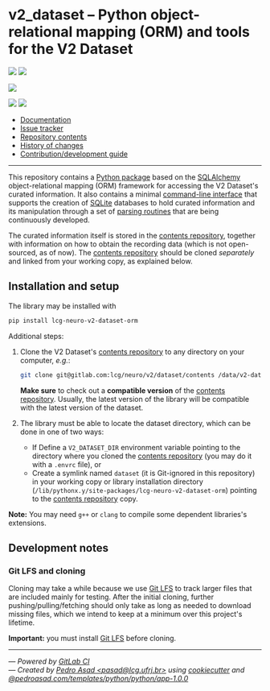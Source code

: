 # v2_dataset &ndash; Python object-relational mapping (ORM) and tools for the V2 Dataset

[![][badge-python]][python-docs]
[![][badge-version]][latest release]

[![][badge-black]][Black]

[![][badge-ci-status]][repository-master]
![][badge-cov]

- [Documentation](https://lcg.gitlab.io/neuro/v2/dataset/python-orm)
- [Issue tracker](https://gitlab.com/lcg/neuro/v2/dataset/python-orm/issues)
- [Repository contents](MANIFEST.md)
- [History of changes](CHANGELOG.md)
- [Contribution/development guide](CONTRIBUTING.md)

---

This repository contains a [Python package][latest release] based on the [SQLAlchemy] object-relational mapping (ORM) framework for accessing the V2 Dataset's curated information.
It also contains a minimal [command-line interface](https://lcg.gitlab.io/neuro/v2/dataset/python-orm/cli.html) that supports the creation of [SQLite] databases to hold curated information and its manipulation through a set of [parsing routines](https://lcg.gitlab.io/neuro/v2/dataset/python-orm/api/v2_dataset.db.parsing.html) that are being continuously developed.

The curated information itself is stored in the [contents repository], together with information on how to obtain the recording data (which is not open-sourced, as of now).
The [contents repository] should be cloned *separately* and linked from your working copy, as explained below.

## Installation and setup

The library may be installed with

   ```bash
   pip install lcg-neuro-v2-dataset-orm
   ```

Additional steps:
   
1. Clone the V2 Dataset's [contents repository] to any directory on your computer, *e.g.*:

   ```bash
   git clone git@gitlab.com:lcg/neuro/v2/dataset/contents /data/v2-dataset
   ```
   
   **Make sure** to check out a **compatible version** of the [contents repository].
   Usually, the latest version of the library will be compatible with the latest version of the dataset.

1. The library must be able to locate the dataset directory, which can be done in one of two ways:

   * If Define a `V2_DATASET_DIR` environment variable pointing to the directory where you cloned the [contents repository] (you may do it with a `.envrc` file), or
   * Create a symlink named `dataset` (it is Git-ignored in this repository) in your working copy or library installation directory (`/lib/pythonx.y/site-packages/lcg-neuro-v2-dataset-orm`) pointing to the [contents repository] copy.

**Note:** You may need `g++` or `clang` to compile some dependent libraries's extensions.

## Development notes

### Git LFS and cloning

Cloning may take a while because we use [Git LFS] to track larger files that are included mainly for testing.
After the initial cloning, further pushing/pulling/fetching should only take as long as needed to download missing files, which we intend to keep at a minimum over this project's lifetime.

**Important:** you must install [Git LFS] before cloning.

---

*&mdash; Powered by [GitLab CI]*<br>
*&mdash; Created by [Pedro Asad
&lt;pasad@lcg.ufrj.br&gt;](mailto:pasad@lcg.ufrj.br) using [cookiecutter] and [@pedroasad.com/templates/python/python/app-1.0.0](https://gitlab.com/pedroasad.com/templates/python/python-app/tags/1.0.0)*  

[Black]: https://pypi.org/project/black/
[CHANGELOG]: ./CHANGELOG.md
[CONTRIBUTING]: ./CONTRIBUTING.md
[Git LFS]: https://git-lfs.github.com/
[Gitlab CI]: https://docs.gitlab.com/ee/ci
[LICENSE]: ./LICENSE.txt
[MANIFEST]: ./MANIFEST.md
[README]: https://gitlab.com/lcg/neuro/v2/dataset/python-orm/blob/master/README.md
[SQLAlchemy]: https://www.sqlalchemy.org
[SQLite]: https://www.sqlite.org
[badge-black]: https://img.shields.io/badge/code%20style-Black-black.svg
[badge-ci-coverage]: https://gitlab.com/lcg/neuro/v2/dataset/python-orm/badges/master/coverage.svg
[badge-ci-status]: https://gitlab.com/lcg/neuro/v2/dataset/python-orm/badges/master/pipeline.svg
[badge-cov]: https://gitlab.com/lcg/neuro/v2/dataset/python-orm/badges/master/coverage.svg
[badge-python]: https://img.shields.io/badge/Python-%E2%89%A53.7-blue.svg
[badge-version]: https://img.shields.io/badge/version-0.4.0%20-orange.svg
[contents repository]: https://gitlab.com/lcg/neuro/v2/dataset/contents
[cookiecutter]: http://cookiecutter.readthedocs.io/
[latest release]: https://test.pypi.org/project/lcg-neuro-v2-dataset-orm/0.4.0/
[python-docs]: https://docs.python.org/3.7
[repository-codecov]: https://codecov.io/gl/lcg:neuro:v2:dataset/python-orm
[repository-master]: https://gitlab.com/lcg/neuro/v2/dataset/python-orm
[repository-security]: https://gitlab.com/lcg/neuro/v2/dataset/python-orm/security
[repository]: https://gitlab.com/lcg/neuro/v2/dataset/python-orm
